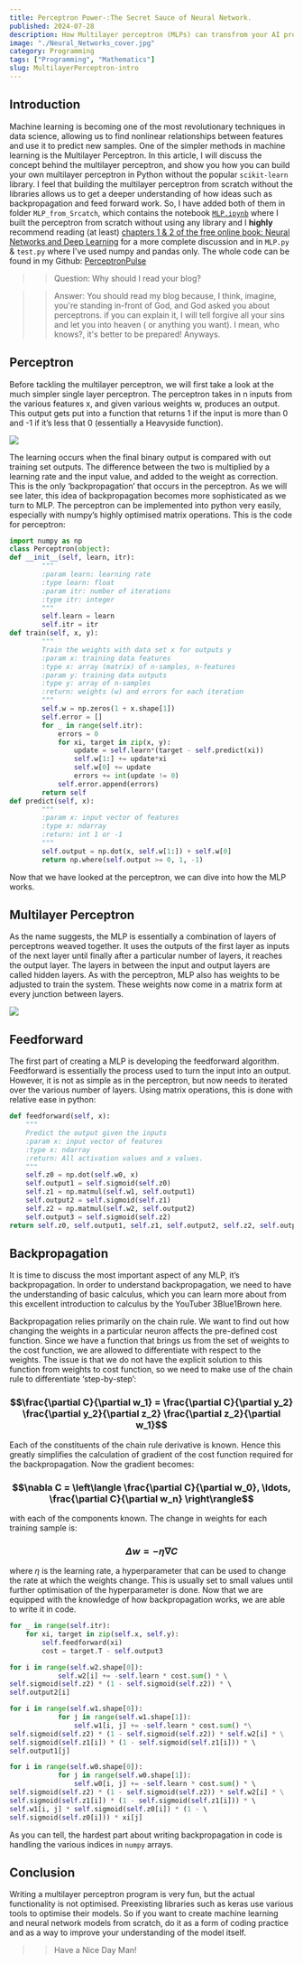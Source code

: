 ```yaml
---
title: Perceptron Power-:The Secret Sauce of Neural Network.
published: 2024-07-28 
description: How Multilayer perceptron (MLPs) can transfrom your AI projects. Learn the ins and outs of these powerful Neural Networks and elevate your ML game.
image: "./Neural_Networks_cover.jpg"
category: Programming
tags: ["Programming", "Mathematics"]
slug: MultilayerPerceptron-intro
---
```

## Introduction

Machine learning is becoming one of the most revolutionary techniques in data science, allowing us to find nonlinear relationships between features and use it to predict new samples. One of the simpler methods in machine learning is the Multilayer Perceptron. In this article, I will discuss the concept behind the multilayer perceptron, and show you how you can build your own multilayer perceptron in Python without the popular `scikit-learn` library. I feel that building the multilayer perceptron from scratch without the libraries allows us to get a deeper understanding of how ideas such as backpropagation and feed forward work. So, I have added both of them in folder `MLP_from_Srcatch`, which contains the notebook [`MLP.ipynb`](https://github.com/Aditya-dom/PerceptronPulse/blob/main/MLP_from_Scratch/MLP.ipynb) where I built the perceptron from scratch without using any library and I **highly** recommend reading (at least) [chapters 1 & 2 of the free online book: Neural Networks and Deep Learning](http://neuralnetworksanddeeplearning.com/) for a more complete discussion and in `MLP.py` & `test.py` where I've used numpy and pandas only.
The whole code can be found in my Github: [PerceptronPulse](https://github.com/Aditya-dom/PerceptronPulse)

>> Question: Why should I read your blog?

>> Answer: You should read my blog because, I think, imagine, you're standing in-front of God, and God asked you about perceptrons. if you can explain it, I will tell forgive all your sins and let you into heaven ( or anything you want). I mean, who knows?, it's better to be prepared! Anyways.  

## Perceptron

Before tackling the multilayer perceptron, we will first take a look at the much simpler single layer perceptron. The perceptron takes in n inputs from the various features x, and given various weights w, produces an output. This output gets put into a function that returns 1 if the input is more than 0 and -1 if it’s less that 0 (essentially a Heavyside function).

![](./simple_tron.jpeg)

The learning occurs when the final binary output is compared with out training set outputs. The difference between the two is multiplied by a learning rate and the input value, and added to the weight as correction. This is the only ‘backpropagation’ that occurs in the perceptron. As we will see later, this idea of backpropagation becomes more sophisticated as we turn to MLP. The perceptron can be implemented into python very easily, especially with numpy’s highly optimised matrix operations. This is the code for perceptron:

```python
import numpy as np
class Perceptron(object):
def __init__(self, learn, itr):
        """
        :param learn: learning rate
        :type learn: float
        :param itr: number of iterations
        :type itr: integer
        """
        self.learn = learn
        self.itr = itr
def train(self, x, y):
        """
        Train the weights with data set x for outputs y
        :param x: training data features
        :type x: array (matrix) of n-samples, n-features
        :param y: training data outputs
        :type y: array of n-samples
        :return: weights (w) and errors for each iteration
        """
        self.w = np.zeros(1 + x.shape[1])
        self.error = []
        for _ in range(self.itr):
            errors = 0
            for xi, target in zip(x, y):
                update = self.learn*(target - self.predict(xi))
                self.w[1:] += update*xi
                self.w[0] += update
                errors += int(update != 0)
            self.error.append(errors)
        return self
def predict(self, x):
        """
        :param x: input vector of features
        :type x: ndarray
        :return: int 1 or -1
        """
        self.output = np.dot(x, self.w[1:]) + self.w[0]
        return np.where(self.output >= 0, 1, -1)
```

Now that we have looked at the perceptron, we can dive into how the MLP works.

## Multilayer Perceptron

As the name suggests, the MLP is essentially a combination of layers of perceptrons weaved together. It uses the outputs of the first layer as inputs of the next layer until finally after a particular number of layers, it reaches the output layer. The layers in between the input and output layers are called hidden layers. As with the perceptron, MLP also has weights to be adjusted to train the system. These weights now come in a matrix form at every junction between layers.

![](./mlp.jpg)

## Feedforward

The first part of creating a MLP is developing the feedforward algorithm. Feedforward is essentially the process used to turn the input into an output. However, it is not as simple as in the perceptron, but now needs to iterated over the various number of layers. Using matrix operations, this is done with relative ease in python:

```python
def feedforward(self, x):
    """
    Predict the output given the inputs
    :param x: input vector of features
    :type x: ndarray
    :return: All activation values and x values.
    """
    self.z0 = np.dot(self.w0, x)
    self.output1 = self.sigmoid(self.z0)
    self.z1 = np.matmul(self.w1, self.output1)
    self.output2 = self.sigmoid(self.z1)
    self.z2 = np.matmul(self.w2, self.output2)
    self.output3 = self.sigmoid(self.z2)
return self.z0, self.output1, self.z1, self.output2, self.z2, self.output3
```

## Backpropagation
It is time to discuss the most important aspect of any MLP, it’s backpropagation. In order to understand backpropagation, we need to have the understanding of basic calculus, which you can learn more about from this excellent introduction to calculus by the YouTuber 3Blue1Brown here.

Backpropagation relies primarily on the chain rule. We want to find out how changing the weights in a particular neuron affects the pre-defined cost function. Since we have a function that brings us from the set of weights to the cost function, we are allowed to differentiate with respect to the weights. The issue is that we do not have the explicit solution to this function from weights to cost function, so we need to make use of the chain rule to differentiate ‘step-by-step’:

                   
### $$\frac{\partial C}{\partial w_1} = \frac{\partial C}{\partial y_2} \frac{\partial y_2}{\partial z_2} \frac{\partial z_2}{\partial w_1}$$

Each of the constituents of the chain rule derivative is known. Hence this greatly simplifies the calculation of gradient of the cost function required for the backpropagation. Now the gradient becomes:

### $$\nabla C = \left\langle \frac{\partial C}{\partial w_0}, \ldots, \frac{\partial C}{\partial w_n} \right\rangle$$

with each of the components known. The change in weights for each training sample is:

### $$\Delta w = -\eta \nabla C$$


where $\eta$ is the learning rate, a hyperparameter that can be used to change the rate at which the weights change. This is usually set to small values until further optimisation of the hyperparameter is done. Now that we are equipped with the knowledge of how backpropagation works, we are able to write it in code.

```python
for _ in range(self.itr):
    for xi, target in zip(self.x, self.y):
        self.feedforward(xi)
        cost = target.T - self.output3

for i in range(self.w2.shape[0]):
            self.w2[i] += -self.learn * cost.sum() * \ 
self.sigmoid(self.z2) * (1 - self.sigmoid(self.z2)) * \ 
self.output2[i]

for i in range(self.w1.shape[0]):
            for j in range(self.w1.shape[1]):
                self.w1[i, j] += -self.learn * cost.sum() *\
self.sigmoid(self.z2) * (1 - self.sigmoid(self.z2)) * self.w2[i] * \
self.sigmoid(self.z1[i]) * (1 - self.sigmoid(self.z1[i])) * \ 
self.output1[j]

for i in range(self.w0.shape[0]):
            for j in range(self.w0.shape[1]):
                self.w0[i, j] += -self.learn * cost.sum() * \ 
self.sigmoid(self.z2) * (1 - self.sigmoid(self.z2)) * self.w2[i] * \
self.sigmoid(self.z1[i]) * (1 - self.sigmoid(self.z1[i])) * \ 
self.w1[i, j] * self.sigmoid(self.z0[i]) * (1 - \ 
self.sigmoid(self.z0[i])) * xi[j]
```
As you can tell, the hardest part about writing backpropagation in code is handling the various indices in `numpy` arrays.

## Conclusion
Writing a multilayer perceptron program is very fun, but the actual functionality is not optimised. Preexisting libraries such as keras use various tools to optimise their models. So if you want to create machine learning and neural network models from scratch, do it as a form of coding practice and as a way to improve your understanding of the model itself.

>> Have a Nice Day Man!

<script src="https://giscus.app/client.js"
        data-repo="Aditya-dom/arawn.github.io"
        data-repo-id="R_kgDOLeAbmQ"
        data-category="General"
        data-category-id="DIC_kwDOLeAbmc4CeCQd"
        data-mapping="title"
        data-strict="0"
        data-reactions-enabled="1"
        data-emit-metadata="1"
        data-input-position="top"
        data-theme="dark_dimmed"
        data-lang="en"
        data-loading="lazy"
        crossorigin="anonymous"
        async>
</script>
